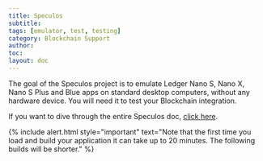 ```yaml
---
title: Speculos
subtitle:
tags: [emulator, test, testing]
category: Blockchain Support
author:
toc:
layout: doc
---
```


The goal of the Speculos project is to emulate Ledger Nano S, Nano X, Nano S Plus and Blue apps on standard desktop computers, without any hardware device. You will need it to test your Blockchain integration.

If you want to dive through the entire Speculos doc, [click here](../../speculos/introduction).

<!--  -->
{% include alert.html style="important" text="Note that the first time you load and build your application it can take up to 20 minutes. The following builds will be shorter." %}
<!--  -->


